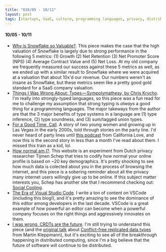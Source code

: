 ```yaml
---
title: "010/05 - 10/11"
layout: post
tags: [startups, SaaS, culture, programming languages, privacy, distributed systems, types, text editors]
---
```


#### 10/05 - 10/11

* [Why is Snowflake so Valuable?](https://www.freshpaint.io/blog/why-is-snowflake-so-valuable).  This piece makes the case that the high valuation of Snowflake is largely due to strong performance in the following 5 metrics: (1) Growth (2) Net Retention (3) Net Promoter Score (NPS) (4) Average Contract Value and (5) Net Loss.  At my old company we frequently measured our success against these 5 metrics as well, as we ended up with a similar result to Snowflake where we were acquired at a valuation that about 10x'd our revenue.  Our numbers weren't as insane as Snowflake, but these metrics seem  like a pretty good gold standard for a SaaS company valuation.
* [Things I Was Wrong About: Types — Sympolymathesy, by Chris Krycho](https://v5.chriskrycho.com/journal/things-i-was-wrong-about/1-types/).  I'm really into strongly-typed languages, so this piece was a fun read for me to challenge my assumption that strong typing is _always_ a good thing for a programming languages.  The major takeways from the author are that the 3 major benefits of type systems in a language are (1) type inference, (2) type soundness, and (3) sum/tagged union types.  
* [For a Good Time, Call](https://www.guernicamag.com/for-a-good-time-call/).  A story of two young women and growing up in Las Vegas in the early 2000s, told through stories on the party line.  I'd never heard of party lines until [this podcast](https://podcasts.apple.com/nz/podcast/p-line/id1522337888?i=1000485162923) from California Love, and now this is the second story in less than a month I've read about them.  I missed this train as a kid, lol.
* [How normal am I?](https://www.hownormalami.eu/).  This website is an experiment from Dutch privacy researcher Tijmen Schep that tries to codify how normal your online profile is based on ~20 key demographics.  It's pretty shocking to see how much data is colected about you in the process of browsing the internet, and this piece is a sobering reminder about all the privacy many internet users willingly give up to be online.  If this subject matter interests you, Schep has another site that I recommend checking out: [Social Cooling](https://www.socialcooling.com/).
* [The Era of Visual Studio Code](https://blog.robenkleene.com/2020/09/21/the-era-of-visual-studio-code/).  I write a ton of content on VSCode (including this blog!), and it's pretty amazing to see the dominance of this editor among developers in the last decade.  VSCode is a great example of how powerful an editor can become when a powerful company focuses on the right things and aggressively innovates on them.  
* [I was wrong. CRDTs are the future](https://josephg.com/blog/crdts-are-the-future/).  I'm still trying to understand this piece (and the [original talk](https://www.youtube.com/watch?v=x7drE24geUw) about [Conflict-free replicated data types](https://en.wikipedia.org/wiki/Conflict-free_replicated_data_type) from Martin Kleppmann), but it's exciting to see all of the breakthrough happening in distributed computing, since I'm a big believe that the future of software will continue to be distributed.
